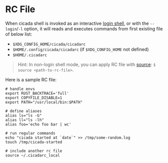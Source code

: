 # RC File

When cicada shell is invoked as an interactive
[login shell](https://github.com/mitnk/cicada/blob/master/docs/install.md#user-content-set-cicada-as-your-login-shell),
or with the `--login`/`-l` option, it will reads and executes commands from
first existing file of below list:

- `$XDG_CONFIG_HOME/cicada/cicadarc`
- `$HOME/.config/cicada/cicadarc` (if `$XDG_CONFIG_HOME` not defined)
- `$HOME/.cicadarc`

> Hint: In non-login shell mode, you can apply RC file with
> [source](https://github.com/mitnk/cicada/blob/master/docs/builtins.md#user-content-source):
> `$ source <path-to-rc-file>`.

Here is a sample RC file:

```
# handle envs
export RUST_BACKTRACE='full'
export COPYFILE_DISABLE=1
export PATH="/usr/local/bin:$PATH"

# define aliases
alias ls="ls -G"
alias ll="ls -lh"
alias foo='echo foo bar | wc'

# run regular commands
echo "cicada started at `date`" >> /tmp/some-random.log
touch /tmp/cicada-started

# include another rc file
source ~/.cicadarc_local
```
